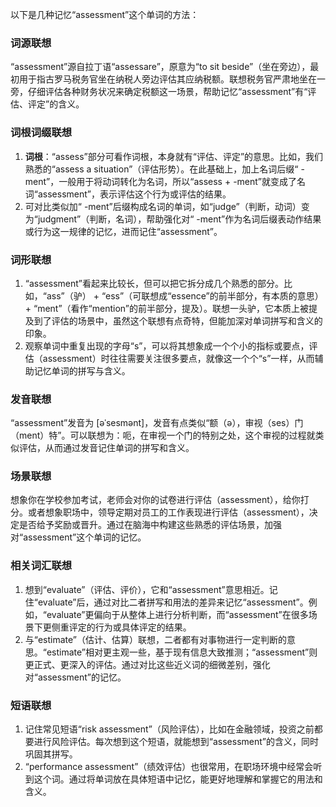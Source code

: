 以下是几种记忆“assessment”这个单词的方法：

### 词源联想
“assessment”源自拉丁语“assessare”，原意为“to sit beside”（坐在旁边），最初用于指古罗马税务官坐在纳税人旁边评估其应纳税额。联想税务官严肃地坐在一旁，仔细评估各种财务状况来确定税额这一场景，帮助记忆“assessment”有“评估、评定”的含义。

### 词根词缀联想
1. **词根**：“assess”部分可看作词根，本身就有“评估、评定”的意思。比如，我们熟悉的“assess a situation”（评估形势）。在此基础上，加上名词后缀“ -ment”，一般用于将动词转化为名词，所以“assess + -ment”就变成了名词“assessment”，表示评估这个行为或评估的结果。
2. 可对比类似加“ -ment”后缀构成名词的单词，如“judge”（判断，动词）变为“judgment”（判断，名词），帮助强化对“ -ment”作为名词后缀表动作结果或行为这一规律的记忆，进而记住“assessment”。

### 词形联想
1. “assessment”看起来比较长，但可以把它拆分成几个熟悉的部分。比如，“ass”（驴） + “ess”（可联想成“essence”的前半部分，有本质的意思） + “ment”（看作“mention”的前半部分，提及）。联想一头驴，它本质上被提及到了评估的场景中，虽然这个联想有点奇特，但能加深对单词拼写和含义的印象。
2. 观察单词中重复出现的字母“s”，可以将其想象成一个个小的指标或要点，评估（assessment）时往往需要关注很多要点，就像这一个个“s”一样，从而辅助记忆单词的拼写与含义。

### 发音联想
“assessment”发音为 [əˈsesmənt]，发音有点类似“额（ə），审视（ses）门（ment）特”。可以联想为：呃，在审视一个门的特别之处，这个审视的过程就类似评估，从而通过发音记住单词的拼写和含义。

### 场景联想
想象你在学校参加考试，老师会对你的试卷进行评估（assessment），给你打分。或者想象职场中，领导定期对员工的工作表现进行评估（assessment），决定是否给予奖励或晋升。通过在脑海中构建这些熟悉的评估场景，加强对“assessment”这个单词的记忆。

### 相关词汇联想
1. 想到“evaluate”（评估、评价），它和“assessment”意思相近。记住“evaluate”后，通过对比二者拼写和用法的差异来记忆“assessment”。例如，“evaluate”更偏向于从整体上进行分析判断，而“assessment”在很多场景下更侧重评定的行为或具体评定的结果。
2. 与“estimate”（估计、估算）联想，二者都有对事物进行一定判断的意思。“estimate”相对更主观一些，基于现有信息大致推测；“assessment”则更正式、更深入的评估。通过对比这些近义词的细微差别，强化对“assessment”的记忆。

### 短语联想
1. 记住常见短语“risk assessment”（风险评估），比如在金融领域，投资之前都要进行风险评估。每次想到这个短语，就能想到“assessment”的含义，同时巩固其拼写。
2. “performance assessment”（绩效评估）也很常用，在职场环境中经常会听到这个词。通过将单词放在具体短语中记忆，能更好地理解和掌握它的用法和含义。 